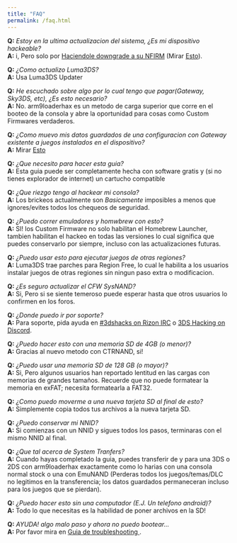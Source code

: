 ```yaml
---
title: "FAQ"
permalink: /faq.html
---
```


<a name="faq_latestfw" />**Q:** *Estoy en la ultima actualizacion del sistema, ¿Es mi dispositivo hackeable?*    
**A:** i, Pero solo por [Haciendole downgrade a su NFIRM](nfirm-downgrade) (Mirar [Esto](https://www.reddit.com/r/3dshacks/comments/4iry4s/)).

<a name="faq_updatecfw" />**Q:** *¿Como actualizo Luma3DS?*    
**A:** Usa Luma3DS Updater

<a name="faq_gatewaysky" />**Q:** *He escuchado sobre algo por lo cual tengo que pagar(Gateway, Sky3DS, etc), ¿Es esto necesario?*    
**A:** No. arm9loaderhax es un metodo de carga superior que corre en el booteo de la consola y abre la oportunidad para cosas como Custom Firmwares verdaderos.

<a name="faq_gatewaysaves" />**Q:** *¿Como muevo mis datos guardados de una configuracion con Gateway existente a juegos instalados en el dispositivo?*    
**A:** Mirar [Esto](https://gbatemp.net/threads/425743/)

<a name="faq_need" />**Q:** *¿Que necesito para hacer esta guia?*    
**A:** Esta guia puede ser completamente hecha con software gratis y (si no tienes explorador de internet) un cartucho compatible

<a name="faq_risky" />**Q:** *¿Que riezgo tengo al hackear mi consola?*    
**A:** Los brickeos actualmente son *Basicamente* imposibles a menos que ignores/evites todos los chequeos de seguridad.

<a name="faq_homebrew" />**Q:** *¿Puedo correr emuladores y homwbrew con esto?*    
**A:** SI! los Custom Firmware no solo habilitan el Homebrew Launcher, tambien habilitan el hackeo en todas las versiones lo cual significa que puedes conservarlo por siempre, incluso con las actualizaciones futuras.

<a name="faq_regionfree" />**Q:** *¿Puedo usar esto para ejecutar juegos de otras regiones?*    
**A:** Luma3DS trae parches para Region Free, lo cual le habilita a los usuarios instalar juegos de otras regiones sin ningun paso extra o modificacion.

<a name="faq_updates" />**Q:** *¿Es seguro actualizar el CFW SysNAND?*    
**A:** Si, Pero si se siente temeroso puede esperar hasta que otros usuarios lo confirmen en los foros.

<a name="faq_support" />**Q:** *¿Donde puedo ir por soporte?*    
**A:** Para soporte, pida ayuda en [#3dshacks on Rizon IRC](https://www.reddit.com/r/3dshacks/wiki/irc) o [3DS Hacking on Discord](https://discord.gg/MWxPgEp).  

<a name="faq_le4gbsd" />**Q:** *¿Puedo hacer esto con una memoria SD de 4GB (o menor)?*    
**A:** Gracias al nuevo metodo con CTRNAND, si!

<a name="faq_ge128gbsd" />**Q:** *¿Puedo usar una memoria SD de 128 GB (o mayor)?*    
**A:** Si, Pero algunos usuarios han reportado lentitud en las cargas con memorias de grandes tamaños. Recuerde que no puede formatear la memoria en exFAT; necesita formatearla a FAT32.

<a name="faq_movesd" />**Q:** *¿Como puedo moverme a una nueva tarjeta SD al final de esto?*    
**A:** Simplemente copia todos tus archivos a la nueva tarjeta SD.

<a name="faq_NNID" />**Q:** *¿Puedo conservar mi NNID?*    
**A:** Si comienzas con un NNID y sigues todos los pasos, terminaras con el mismo NNID al final.

<a name="faq_systransfer" />**Q:** *¿Que tal acerca de System Tranfers?*    
**A:** Cuando hayas completado la guia, puedes transferir de y para una 3DS o 2DS con arm9loaderhax exactamente como lo harias con una consola normal stock o una con EmuNAND (Perderas todos los juegos/temas/DLC no legitimos en la transferencia; los datos guardados permaneceran incluso para los juegos que se pierdan).

<a name="faq_nopc" />**Q:** *¿Puedo hacer esto sin una computador (E.J. Un telefono android)?*    
**A:** Todo lo que necesitas es la habilidad de poner archivos en la SD!

<a name="faq_problem" />**Q:** *AYUDA! algo malo paso y ahora no puedo bootear...*    
**A:** Por favor mira en [Guia de troubleshooting ](troubleshooting).
